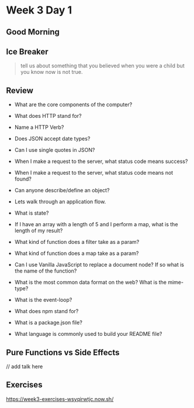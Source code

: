 # Week 3 Day 1

## Good Morning

## Ice Breaker

> tell us about something that you believed when you were a child but you know now is not true.

## Review

- What are the core components of the computer?

- What does HTTP stand for?

- Name a HTTP Verb?

- Does JSON accept date types?

- Can I use single quotes in JSON?

- When I make a request to the server, what status code means success?

- When I make a request to the server, what status code means not found?

- Can anyone describe/define an object?

- Lets walk through an application flow.

- What is state?

- If I have an array with a length of 5 and I perform a map, what is the length of my result?

- What kind of function does a filter take as a param?

- What kind of function does a map take as a param?

- Can I use Vanilla JavaScript to replace a document node? If so what is the name of the function?

- What is the most common data format on the web? What is the mime-type?

- What is the event-loop?

- What does npm stand for?

- What is a package.json file?

- What language is commonly used to build your README file?

## Pure Functions vs Side Effects

// add talk here

## Exercises

https://week3-exercises-wsyqirwtjc.now.sh/
